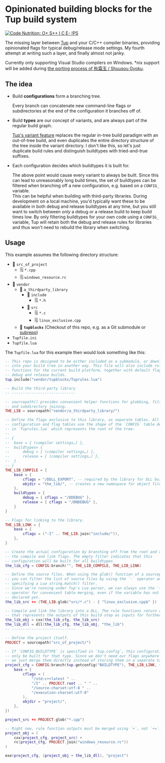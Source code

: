 # Opinionated building blocks for the Tup build system

[![Code Nutrition: O+ S++ I C E- !PS](http://code.grevit.net:8084/badge/O%2B_S%2B%2B_I_C_E-___!PS)](http://code.grevit.net:8084/facts/O%2B_S%2B%2B_I_C_E-___!PS)

The missing layer between [Tup](https://gittup.org/tup) and your C/C++ compiler binaries, providing opinionated flags for typical debug/release mode settings.
My fourth attempt at writing such a layer, and finally almost not janky.

Currently only supporting Visual Studio compilers on Windows.
*nix support will be added during [the porting process of 秋霜玉 / Shuusou Gyoku](https://github.com/nmlgc/ssg/issues/42).

## The idea

* Build **configurations** form a branching tree.

  Every branch can concatenate new command-line flags or subdirectories at the end of the configuration it branches off of.

* Build **types** are our concept of variants, and are always part of the regular build graph.

  [Tup's variant feature](https://gittup.org/tup/manual.html#lbAL) replaces the regular in-tree build paradigm with an out-of-tree build, and even duplicates the entire directory structure of the tree inside the variant directory.
  I don't like this, so let's just duplicate build rules and distinguish buildtypes with tried-and-true suffixes.

* Each configuration decides which buildtypes it is built for.

  The above point would cause every variant to always be built.
  Since this can lead to unreasonably long build times, the set of buildtypes can be filtered when branching off a new configuration, e.g. based on a `CONFIG_` variable.\
  This can be helpful when building with third-party libraries.
  During development on a local machine, you'd typically want these to be available in both debug and release buildtypes at any time, but you still want to switch between *only* a debug or a release build to keep build times low.
  By only filtering buildtypes for your own code using a `CONFIG_` variable, Tup will retain both the debug and release rules for libraries and thus won't need to rebuild the library when switching.

## Usage

This example assumes the following directory structure:

* 📂 `src_of_project`
  * 🗒️ `*.cpp`
  * 🗒️ `windows_resource.rc`
* 📂 `vendor`
  * 📂 `a_thirdparty_library`
    * 📂 `include`
      * 🗒️ `*.h`
    * 📂 `src`
      * 🗒️ `*.c`
      * 🗒️ `linux_exclusive.cpp`
  * 📁 **`tupblocks`** (Checkout of this repo, e.g. as a Git submodule or [subrepo](https://github.com/ingydotnet/git-subrepo))
* `Tupfile.ini`
* `Tupfile.lua`

The `Tupfile.lua` for this example then would look something like this:

```lua
-- This repo is designed to be either included as a submodule, or downloaded
-- into your build tree in another way. This file will also include rule
-- functions for the current build platform, together with default flags for
-- debug and release builds.
tup.include("vendor/tupblocks/Tuprules.lua")

-- Build the third-party library
-- -----------------------------

-- sourcepath() provides convenient helper functions for globbing, filtering,
-- and subdirectory joining.
THE_LIB = sourcepath("vendor/a_thirdparty_library/")

-- Define the flags exclusive to this library, as separate tables. All of these
-- configuration and flag tables use the shape of the `CONFIG` table declared
-- in `Tuprules.lua` which represents the root of the tree:
--
-- {
-- 	base = { (compiler settings…) },
-- 	buildtypes= {
-- 		debug = { (compiler settings…) },
-- 		release = { (compiler settings…) },
-- 	}
-- }
THE_LIB_COMPILE = {
	base = {
		cflags = "/DDLL_EXPORT", -- required by the library for DLL builds
		objdir = "the_lib/", -- creates a new namespace for object files
	},
	buildtypes = {
		debug = { cflags = "/DDEBUG" },
		release = { cflags = "/DNDEBUG" },
	}
}

-- Flags for linking to the library.
THE_LIB_LINK = {
	base = {
		cflags = ("-I" .. THE_LIB.join("include/")),
	},
}

-- Create the actual configuration by branching off from the root and adding
-- the compile and link flags. The empty filter indicates that this
-- configuration will be built for all buildtypes.
the_lib_cfg = CONFIG:branch("", THE_LIB_COMPILE, THE_LIB_LINK)

-- Define the source files. When using the glob() function of a sourcepath(),
-- you can filter the list of source files by using the `-` operator and
-- specifying a Lua string.match() filter.
-- Since we're running under Tup's Lua parser, we can always use the `+=`
-- operator for convenient table merging, even if the variable has not been
-- declared yet.
the_lib_src += (THE_LIB.glob("src/*.c") - { "linux_exclusive.cpp$" })

-- Compile and link the library into a DLL. The rule functions return a table
-- that represents the outputs of this build step as inputs for further steps.
the_lib_obj = cxx(the_lib_cfg, the_lib_src)
the_lib_dll = dll(the_lib_cfg, the_lib_obj, "the_lib")
-- -----------------------------

-- Define the project itself.
PROJECT = sourcepath("src_of_project/")

-- If `CONFIG_BUILDTYPE` is specified in `tup.config`, this configuration will
-- only be built for that type. Since we don't need our flags anywhere else,
-- we just merge them directly instead of storing them in a separate table.
project_cfg = CONFIG:branch(tup.getconfig("BUILDTYPE"), THE_LIB_LINK, {
	base = {
		cflags = (
			"/std:c++latest " ..
			"/I" .. PROJECT.root .. " " ..
			"/source-charset:utf-8 " ..
			"/execution-charset:utf-8"
		),
		objdir = "project/",
	},
})

project_src += PROJECT.glob("*.cpp")

-- Right now, rule function outputs must be merged using `+`, not `+=`.
project_obj = (
	cxx(project_cfg, project_src) +
	rc(project_cfg, PROJECT.join("windows_resource.rc"))
)

exe(project_cfg, (project_obj + the_lib_dll), "project")
```

